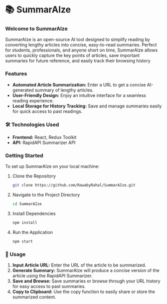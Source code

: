 # 📚 SummarAIze

### Welcome to SummarAIze
SummarAIze is an open-source AI tool designed to simplify reading by converting lengthy articles into concise, easy-to-read summaries. Perfect for students, professionals, and anyone short on time, SummarAIze allows users to quickly capture the key points of articles, save important summaries for future reference, and easily track their browsing history

### Features
 - **Automated Article Summarization:** Enter a URL to get a concise AI-generated summary of lengthy articles.
 - **User-Friendly Design:** Enjoy an intuitive interface for a seamless reading experience.
 - **Local Storage for History Tracking:** Save and manage summaries easily for quick access to past readings.

### 🛠️ Technologies Used
 - **Frontend:** React, Redux Toolkit
 - **API:** RapidAPI Summarizer API

### Getting Started
To set up SummarAIze on your local machine:

1. Clone the Repository
    ```bash
    git clone https://github.com/RawabyRahal/SummarAIze.git

2. Navigate to the Project Directory
   ```bash
   cd SummarAIze
3. Install Dependencies
   ```bash
   npm install

4. Run the Application
   ```bash
   npm start

### 📖 Usage
 1. **Input Article URL:** Enter the URL of the article to be summarized.
 2.  **Generate Summary:** SummarAIze will produce a concise version of the article using the RapidAPI Summarizer.
 3.  **Save and Browse:** Save summaries or browse through your URL history for easy access to past summaries.
 4.  **Copy to Clipboard:** Use the copy function to easily share or store the summarized content.
